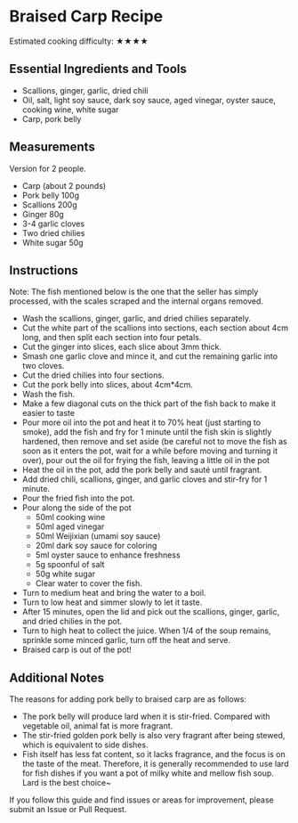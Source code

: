 # Braised Carp Recipe

Estimated cooking difficulty: ★★★★

## Essential Ingredients and Tools

- Scallions, ginger, garlic, dried chili
- Oil, salt, light soy sauce, dark soy sauce, aged vinegar, oyster sauce, cooking wine, white sugar
- Carp, pork belly

## Measurements

Version for 2 people.

- Carp (about 2 pounds)
- Pork belly 100g
- Scallions 200g
- Ginger 80g
- 3-4 garlic cloves
- Two dried chilies
- White sugar 50g

## Instructions

Note: The fish mentioned below is the one that the seller has simply processed, with the scales scraped and the internal organs removed.

- Wash the scallions, ginger, garlic, and dried chilies separately.
- Cut the white part of the scallions into sections, each section about 4cm long, and then split each section into four petals.
- Cut the ginger into slices, each slice about 3mm thick.
- Smash one garlic clove and mince it, and cut the remaining garlic into two cloves.
- Cut the dried chilies into four sections.
- Cut the pork belly into slices, about 4cm*4cm.
- Wash the fish.
- Make a few diagonal cuts on the thick part of the fish back to make it easier to taste
- Pour more oil into the pot and heat it to 70% heat (just starting to smoke), add the fish and fry for 1 minute until the fish skin is slightly hardened, then remove and set aside (be careful not to move the fish as soon as it enters the pot, wait for a while before moving and turning it over), pour out the oil for frying the fish, leaving a little oil in the pot
- Heat the oil in the pot, add the pork belly and sauté until fragrant.
- Add dried chili, scallions, ginger, and garlic cloves and stir-fry for 1 minute.
- Pour the fried fish into the pot.
- Pour along the side of the pot
  - 50ml cooking wine
  - 50ml aged vinegar
  - 50ml Weijixian (umami soy sauce)
  - 20ml dark soy sauce for coloring
  - 5ml oyster sauce to enhance freshness
  - 5g spoonful of salt
  - 50g white sugar
  - Clear water to cover the fish.
- Turn to medium heat and bring the water to a boil.
- Turn to low heat and simmer slowly to let it taste.
- After 15 minutes, open the lid and pick out the scallions, ginger, garlic, and dried chilies in the pot.
- Turn to high heat to collect the juice. When 1/4 of the soup remains, sprinkle some minced garlic, turn off the heat and serve.
- Braised carp is out of the pot!

## Additional Notes

The reasons for adding pork belly to braised carp are as follows:

- The pork belly will produce lard when it is stir-fried. Compared with vegetable oil, animal fat is more fragrant.
- The stir-fried golden pork belly is also very fragrant after being stewed, which is equivalent to side dishes.
- Fish itself has less fat content, so it lacks fragrance, and the focus is on the taste of the meat. Therefore, it is generally recommended to use lard for fish dishes if you want a pot of milky white and mellow fish soup. Lard is the best choice~

If you follow this guide and find issues or areas for improvement, please submit an Issue or Pull Request.
